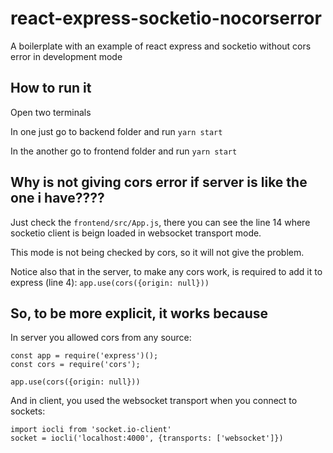 # react-express-socketio-nocorserror
A boilerplate with an example of react express and socketio without cors error in development mode

## How to run it

Open two terminals

In one just go to backend folder and run
`yarn start`

In the another go to frontend folder and run
`yarn start`

## Why is not giving cors error if server is like the one i have????

Just check the `frontend/src/App.js`, there you can see the line 14 where socketio client is beign loaded in websocket transport mode.

This mode is not being checked by cors, so it will not give the problem.

Notice also that in the server, to make any cors work, is required to add it to express (line 4):
`app.use(cors({origin: null}))`

## So, to be more explicit, it works because

In server you allowed cors from any source:
```
const app = require('express')();
const cors = require('cors');

app.use(cors({origin: null}))
```

And in client, you used the websocket transport when you connect to sockets:
```
import iocli from 'socket.io-client'
socket = iocli('localhost:4000', {transports: ['websocket']})
```
